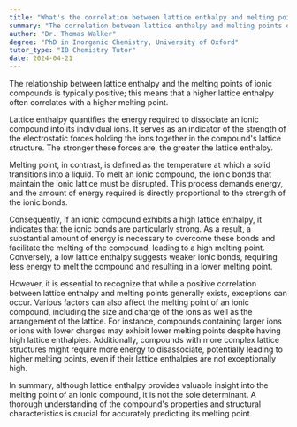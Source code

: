 ```yaml
---
title: "What's the correlation between lattice enthalpy and melting points of ionic compounds?"
summary: "The correlation between lattice enthalpy and melting points of ionic compounds is generally positive; higher lattice enthalpy often means higher melting points."
author: "Dr. Thomas Walker"
degree: "PhD in Inorganic Chemistry, University of Oxford"
tutor_type: "IB Chemistry Tutor"
date: 2024-04-21
---
```


The relationship between lattice enthalpy and the melting points of ionic compounds is typically positive; this means that a higher lattice enthalpy often correlates with a higher melting point.

Lattice enthalpy quantifies the energy required to dissociate an ionic compound into its individual ions. It serves as an indicator of the strength of the electrostatic forces holding the ions together in the compound's lattice structure. The stronger these forces are, the greater the lattice enthalpy.

Melting point, in contrast, is defined as the temperature at which a solid transitions into a liquid. To melt an ionic compound, the ionic bonds that maintain the ionic lattice must be disrupted. This process demands energy, and the amount of energy required is directly proportional to the strength of the ionic bonds.

Consequently, if an ionic compound exhibits a high lattice enthalpy, it indicates that the ionic bonds are particularly strong. As a result, a substantial amount of energy is necessary to overcome these bonds and facilitate the melting of the compound, leading to a high melting point. Conversely, a low lattice enthalpy suggests weaker ionic bonds, requiring less energy to melt the compound and resulting in a lower melting point.

However, it is essential to recognize that while a positive correlation between lattice enthalpy and melting points generally exists, exceptions can occur. Various factors can also affect the melting point of an ionic compound, including the size and charge of the ions as well as the arrangement of the lattice. For instance, compounds containing larger ions or ions with lower charges may exhibit lower melting points despite having high lattice enthalpies. Additionally, compounds with more complex lattice structures might require more energy to disassociate, potentially leading to higher melting points, even if their lattice enthalpies are not exceptionally high.

In summary, although lattice enthalpy provides valuable insight into the melting point of an ionic compound, it is not the sole determinant. A thorough understanding of the compound's properties and structural characteristics is crucial for accurately predicting its melting point.
    